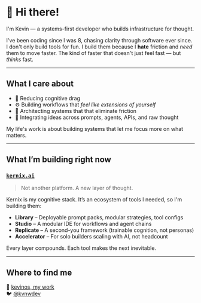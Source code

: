 # 👋 Hi there!

I'm Kevin — a systems-first developer who builds infrastructure for thought.

I've been coding since I was 8, chasing clarity through software ever since. I don't only build tools for fun. I build them because I **hate** friction and *need* them to move faster. The kind of faster that doesn't just feel fast — but *thinks* fast.

---

## What I care about

- 🔁 Reducing cognitive drag
- ⚙️ Building workflows that *feel like extensions of yourself*
- 🧠 Architecting systems that that eliminate friction
- 🔌 Integrating ideas across prompts, agents, APIs, and raw thought

My life's work is about building systems that let me focus more on what matters.

---

## What I’m building right now

### [`kernix.ai`](https://kernix.ai)  
> Not another platform. A new layer of thought.

Kernix is my cognitive stack. It’s an ecosystem of tools I needed, so I'm building them:

- **Library** – Deployable prompt packs, modular strategies, tool configs  
- **Studio** – A modular IDE for workflows and agent chains  
- **Replicate** – A second-you framework (trainable cognition, not personas)  
- **Accelerator** – For solo builders scaling with AI, not headcount

Every layer compounds. Each tool makes the next inevitable.

---

## Where to find me

🧠 [kevinos, my work](https://kvnw.dev)  
🐦 [@kvnwdev](https://twitter.com/kvnwdev)
